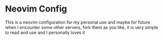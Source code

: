 # Neovim Config
This is a neovim configuration for my personal use and maybe for future when I encounter some other servers, fork them as you like, it is very simple to read and use and I personally loves it
